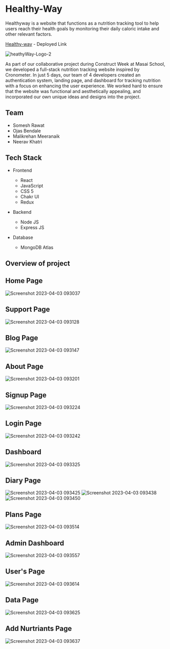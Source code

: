 # Healthy-Way

Healthyway is a website that functions as a nutrition tracking tool to help users reach their health goals by monitoring their daily caloric intake and other relevant factors.

 [Healthy-way](https://healty-way.vercel.app/) - Deployed Link
 
 

![heathyWay-Logo-2](https://user-images.githubusercontent.com/112800148/229407238-62ef717d-228d-4d14-888a-55ad7fee2b26.jpg)

As part of our collaborative project during Construct Week at Masai School, we developed a full-stack nutrition tracking website inspired by Cronometer. In just 5 days, our team of 4 developers created an authentication system, landing page, and dashboard for tracking nutrition with a focus on enhancing the user experience. We worked hard to ensure that the website was functional and aesthetically appealing, and incorporated our own unique ideas and designs into the project.

## Team
- Somesh Rawat
- Ojas Bendale 
- Malikrehan Meeranaik
- Neerav Khatri

## Tech Stack

- Frontend
 
  - React
  - JavaScript
  - CSS 5
  - Chakr UI
  - Redux

- Backend

  - Node JS
  - Express JS
  
- Database
  
  - MongoDB Atlas

## Overview of project

## Home Page

![Screenshot 2023-04-03 093037](https://user-images.githubusercontent.com/112800148/229409207-292906d6-cbc8-46af-8a32-5dc2e282594a.png)

## Support Page

![Screenshot 2023-04-03 093128](https://user-images.githubusercontent.com/112800148/229409276-d2eadfec-23da-4f02-8273-dfd3be15534d.png)


## Blog Page

![Screenshot 2023-04-03 093147](https://user-images.githubusercontent.com/112800148/229409330-d7df89ca-834f-43de-b07a-c859ceed9fe0.png)


## About Page

![Screenshot 2023-04-03 093201](https://user-images.githubusercontent.com/112800148/229409349-1449cc49-3587-494e-ac06-922bc481dc1b.png)


## Signup Page

![Screenshot 2023-04-03 093224](https://user-images.githubusercontent.com/112800148/229409460-78c9dc23-7f69-4ea4-8626-adac53790387.png)


## Login Page

![Screenshot 2023-04-03 093242](https://user-images.githubusercontent.com/112800148/229409467-a97baee6-097a-43e2-98ac-4b9251a989ca.png)


## Dashboard

![Screenshot 2023-04-03 093325](https://user-images.githubusercontent.com/112800148/229409484-6b5a77da-110e-455b-8a4b-65ce36d0d22f.png)



## Diary Page

![Screenshot 2023-04-03 093425](https://user-images.githubusercontent.com/112800148/229409507-f653018c-56e6-4009-937c-f3e9cb6cd112.png)
![Screenshot 2023-04-03 093438](https://user-images.githubusercontent.com/112800148/229409516-588ea2bc-1a0d-4470-ae29-ec8e4722363a.png)
![Screenshot 2023-04-03 093450](https://user-images.githubusercontent.com/112800148/229409538-e4eb380c-7aae-4812-9c31-015787096e78.png)


## Plans Page

![Screenshot 2023-04-03 093514](https://user-images.githubusercontent.com/112800148/229409547-45d22936-4842-4cb3-a327-c95a849989e0.png)


## Admin Dashboard

![Screenshot 2023-04-03 093557](https://user-images.githubusercontent.com/112800148/229409922-0b0c4776-c147-4e03-a76b-faf1eb3c9644.png)


## User's Page

![Screenshot 2023-04-03 093614](https://user-images.githubusercontent.com/112800148/229409930-0f19e9a6-1a7d-4c17-bfbc-da129421f3b2.png)


## Data Page

![Screenshot 2023-04-03 093625](https://user-images.githubusercontent.com/112800148/229409940-188a126f-edd5-4dae-93a1-c2130ec73a91.png)


## Add Nurtriants Page

![Screenshot 2023-04-03 093637](https://user-images.githubusercontent.com/112800148/229409946-46ebaa6c-d26b-4e76-94ad-249bdccd6a70.png)















